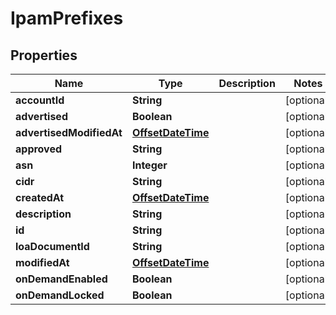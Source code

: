 # IpamPrefixes

## Properties
Name | Type | Description | Notes
------------ | ------------- | ------------- | -------------
**accountId** | **String** |  |  [optional]
**advertised** | **Boolean** |  |  [optional]
**advertisedModifiedAt** | [**OffsetDateTime**](OffsetDateTime.md) |  |  [optional]
**approved** | **String** |  |  [optional]
**asn** | **Integer** |  |  [optional]
**cidr** | **String** |  |  [optional]
**createdAt** | [**OffsetDateTime**](OffsetDateTime.md) |  |  [optional]
**description** | **String** |  |  [optional]
**id** | **String** |  |  [optional]
**loaDocumentId** | **String** |  |  [optional]
**modifiedAt** | [**OffsetDateTime**](OffsetDateTime.md) |  |  [optional]
**onDemandEnabled** | **Boolean** |  |  [optional]
**onDemandLocked** | **Boolean** |  |  [optional]
